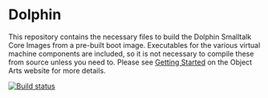 # Dolphin
This repository contains the necessary files to build the Dolphin Smalltalk Core Images from a pre-built boot image. Executables for the various virtual machine
components are included, so it is not necessary to compile these from source unless you need to. Please see [Getting Started](http://www.object-arts.com/gettingstarted.html)
on the Object Arts website for more details.

[![Build status](https://ci.appveyor.com/api/projects/status/yhvd79b6jvu5vd0o?svg=true)](https://ci.appveyor.com/project/dolphinsmalltalk/dolphin)
